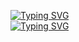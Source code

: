 [![Typing SVG](https://readme-typing-svg.herokuapp.com?font=Fira+Code&size=30&pause=1000&color=00F726&multiline=true&width=442&height=100&lines=Hi+there%2C+i'm;Kostya)](https://git.io/typing-svg) <br />
[![Typing SVG](https://readme-typing-svg.herokuapp.com?font=Fira+Code&size=30&pause=1000&color=00F726&multiline=true&width=442&height=100&lines=Hi+there%2C+i'm;Kostya)](https://git.io/typing-svg)

<!--
**1KONSTANT1/1KONSTANT1** is a ✨ _special_ ✨ repository because its `README.md` (this file) appears on your GitHub profile.

Here are some ideas to get you started:

- 🔭 I’m currently working on ...
- 🌱 I’m currently learning ...
- 👯 I’m looking to collaborate on ...
- 🤔 I’m looking for help with ...
- 💬 Ask me about ...
- 📫 How to reach me: ...
- 😄 Pronouns: ...
- ⚡ Fun fact: ...
-->
